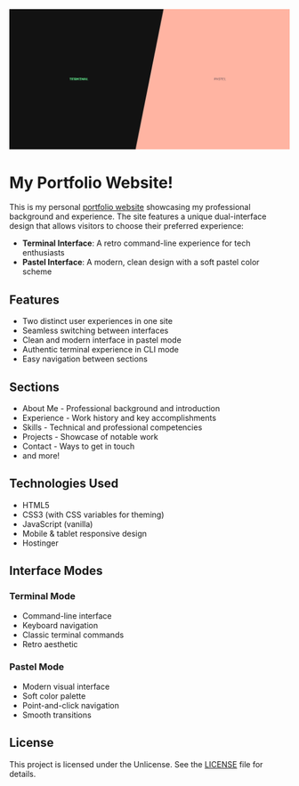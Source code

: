 <img src="./assets/img/landing-page-portfolio.png" alt="Portfolio preview showing both terminal and pastel interfaces" style="width: 1000px;">

# My Portfolio Website!

This is my personal [portfolio website](https://thibaulthenry.com/) showcasing my professional background and experience. The site features a unique dual-interface design that allows visitors to choose their preferred experience:

- **Terminal Interface**: A retro command-line experience for tech enthusiasts
- **Pastel Interface**: A modern, clean design with a soft pastel color scheme

## Features

- Two distinct user experiences in one site
- Seamless switching between interfaces
- Clean and modern interface in pastel mode
- Authentic terminal experience in CLI mode
- Easy navigation between sections

## Sections

- About Me - Professional background and introduction
- Experience - Work history and key accomplishments  
- Skills - Technical and professional competencies
- Projects - Showcase of notable work
- Contact - Ways to get in touch
- and more!

## Technologies Used

- HTML5
- CSS3 (with CSS variables for theming)
- JavaScript (vanilla)
- Mobile & tablet responsive design
- Hostinger

## Interface Modes

### Terminal Mode
- Command-line interface
- Keyboard navigation
- Classic terminal commands
- Retro aesthetic

### Pastel Mode
- Modern visual interface
- Soft color palette
- Point-and-click navigation
- Smooth transitions

## License

This project is licensed under the Unlicense. See the [LICENSE](LICENCE) file for details.
